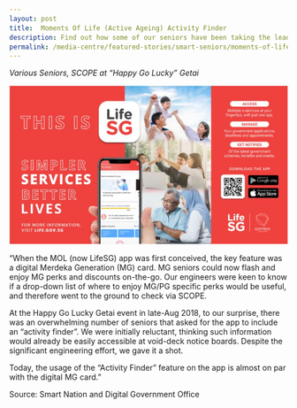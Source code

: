 ```yaml
---
layout: post
title:  Moments Of Life (Active Ageing) Activity Finder
description: Find out how some of our seniors have been taking the lead in building a Smart Nation here.
permalink: /media-centre/featured-stories/smart-seniors/moments-of-life
---
```


*Various Seniors, SCOPE at “Happy Go Lucky” Getai*

![Moments of Life](/images/features/momentsoflife.jpg)

“When the MOL (now LifeSG) app was first conceived, the key feature was a digital Merdeka Generation (MG) card. MG seniors could now flash and enjoy MG perks and discounts on-the-go. Our engineers were keen to know if a drop-down list of where to enjoy MG/PG specific perks would be useful, and therefore went to the ground to check via SCOPE.

At the Happy Go Lucky Getai event in late-Aug 2018, to our surprise, there was an overwhelming number of seniors that asked for the app to include an “activity finder”. We were initially reluctant, thinking such information would already be easily accessible at void-deck notice boards. Despite the significant engineering effort, we gave it a shot.

Today, the usage of the “Activity Finder” feature on the app is almost on par with the digital MG card.”

Source: Smart Nation and Digital Government Office